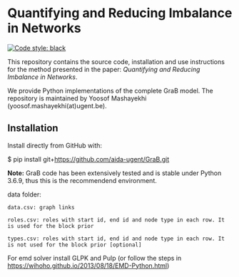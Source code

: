 # Quantifying and Reducing Imbalance in Networks

[![Code style: black](https://img.shields.io/badge/code%20style-black-000000.svg)](https://github.com/psf/black)

This repository contains the source code, installation and use instructions for the method presented in the paper: 
*Quantifying and Reducing Imbalance in Networks*.

We provide Python implementations of the complete GraB model. The repository is maintained by Yoosof Mashayekhi (yoosof.mashayekhi(at)ugent.be).

## Installation

Install directly from GitHub with:


$ pip install git+https://github.com/aida-ugent/GraB.git



**Note:** GraB code has been extensively tested and is stable under Python 3.6.9, thus this is the recommendend environment.

data folder:

    data.csv: graph links

    roles.csv: roles with start id, end id and node type in each row. It is used for the block prior

    types.csv: roles with start id, end id and node type in each row. It is not used for the block prior [optional]

For emd solver install GLPK and Pulp (or follow the steps in https://wihoho.github.io/2013/08/18/EMD-Python.html)

